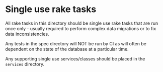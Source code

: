 # Single use rake tasks
All rake tasks in this directory should be single use rake tasks that are run once only - usually required to perform complex data migrations or to fix data inconsistencies.

Any tests in the spec directory will NOT be run by CI as will often be dependent on the state of the database at a particular time. 

Any supporting single use services/classes should be placed in the `services` directory.